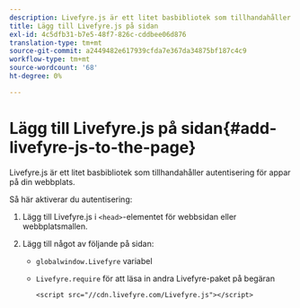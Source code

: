 ```yaml
---
description: Livefyre.js är ett litet basbibliotek som tillhandahåller autentisering för appar på din webbplats.
title: Lägg till Livefyre.js på sidan
exl-id: 4c5dfb31-b7e5-48f7-826c-cddbee06d876
translation-type: tm+mt
source-git-commit: a2449482e617939cfda7e367da34875bf187c4c9
workflow-type: tm+mt
source-wordcount: '68'
ht-degree: 0%

---
```


# Lägg till Livefyre.js på sidan{#add-livefyre-js-to-the-page}

Livefyre.js är ett litet basbibliotek som tillhandahåller autentisering för appar på din webbplats.

Så här aktiverar du autentisering:

1. Lägg till Livefyre.js i `<head>`-elementet för webbsidan eller webbplatsmallen.
1. Lägg till något av följande på sidan:

   * `globalwindow.Livefyre` variabel
   * `Livefyre.require` för att läsa in andra Livefyre-paket på begäran

      ```
      <script src="//cdn.livefyre.com/Livefyre.js"></script>
      ```
